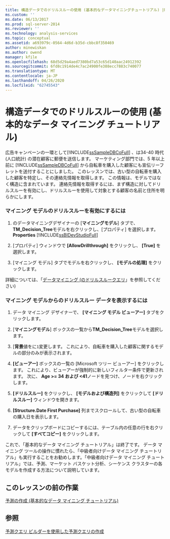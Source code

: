 ```yaml
---
title: 構造データでのドリルスルーの使用 (基本的なデータマイニングチュートリアル) |Microsoft Docs
ms.custom: ''
ms.date: 06/13/2017
ms.prod: sql-server-2014
ms.reviewer: ''
ms.technology: analysis-services
ms.topic: conceptual
ms.assetid: a693979c-0564-4d6d-b35d-cbbc8f350469
author: minewiskan
ms.author: owend
manager: kfile
ms.openlocfilehash: 68d5d29a4aed7380bd7a53c65d140aac24912392
ms.sourcegitcommit: 6fd8c1914de4c7ac24900fe388ecc7883c740077
ms.translationtype: MT
ms.contentlocale: ja-JP
ms.lasthandoff: 04/26/2020
ms.locfileid: "62745543"
---
```

# <a name="using-drillthrough-on-structure-data-basic-data-mining-tutorial"></a>構造データでのドリルスルーの使用 (基本的なデータ マイニング チュートリアル)
  広告キャンペーンの一環として[!INCLUDE[ssSampleDBCoFull](../includes/sssampledbcofull-md.md)] 、は34-40 時代 (人口統計) の潜在顧客に郵便を送信します。 マーケティング部門では、5 年以上前に [!INCLUDE[ssSampleDBCoFull](../includes/sssampledbcofull-md.md)] から自転車を購入した顧客にも宣伝リーフレットを送付することにしました。 このレッスンでは、古い型の自転車を購入した顧客を特定し、その連絡先情報を取得します。 この情報は、モデルではなく構造に含まれています。 連絡先情報を取得するには、まず構造に対してドリルスルーを有効にし、ドリルスルーを使用して対象とする顧客の名前と住所を明らかにします。  
  
### <a name="to-enable-drillthrough-on-a-mining-model"></a>マイニング モデルのドリルスルーを有効にするには  
  
1.  のデータマイニングデザイナーの [**マイニングモデル**] タブで、 **TM_Decision_Tree**モデルを右クリックし、[プロパティ] を選択します。 **Properties** [!INCLUDE[ssBIDevStudioFull](../includes/ssbidevstudiofull-md.md)]  
  
2.  [プロパティ] ウィンドウで **[AllowDrillthrough]** をクリックし、 **[True]** を選択します。  
  
3.  [マイニング モデル] タブでモデルを右クリックし、 **[モデルの処理]** をクリックします。  
  
 詳細については、「[データマイニング &#40;のドリルスルークエリ](../../2014/analysis-services/data-mining/drillthrough-queries-data-mining.md)」を参照してください&#41;  
  
### <a name="to-view-drillthrough-data-from-a-mining-model"></a>マイニング モデルからのドリルスルー データを表示するには  
  
1.  データ マイニング デザイナーで、 **[マイニング モデル ビューアー]** タブをクリックします。  
  
2.  [**マイニングモデル**] ボックスの一覧から**TM_Decision_Tree**モデルを選択します。  
  
3.  [**背景**値をに`1`変更します。 これにより、自転車を購入した顧客に関するモデルの部分のみが表示されます。  
  
4.  **[ビューアー]** ボックスの一覧の [Microsoft ツリー ビューアー] をクリックします。 これにより、ビューアーが強制的に新しいフィルター条件で更新されます。 次に、 **Age >= 34 および <41**ノードを見つけ、ノードを右クリックします。  
  
5.  **[ドリルスルー]** をクリックし、 **[モデルおよび構造列]** をクリックして **[ドリルスルー]** ウィンドウを開きます。  
  
6.  **[Structure.Date First Purchase]** 列までスクロールして、古い型の自転車の購入日を表示します。  
  
7.  データをクリップボードにコピーするには、テーブル内の任意の行を右クリックして **[すべてコピー]** をクリックします。  
  
 これで、「基本的なデータ マイニング チュートリアル」は終了です。 データ マイニング ツールの操作に慣れたら、「中級者向けデータ マイニング チュートリアル」も実行することをお勧めします。「中級者向けデータ マイニング チュートリアル」では、予測、マーケット バスケット分析、シーケンス クラスターの各モデルを作成する方法について説明しています。  
  
## <a name="previous-task-in-lesson"></a>このレッスンの前の作業  
 [予測の作成 &#40;基本的なデータ マイニング チュートリアル&#41;](../../2014/tutorials/creating-predictions-basic-data-mining-tutorial.md)  
  
## <a name="see-also"></a>参照  
 [予測クエリ ビルダーを使用した予測クエリの作成](../../2014/analysis-services/data-mining/create-a-prediction-query-using-the-prediction-query-builder.md)  
  
  
